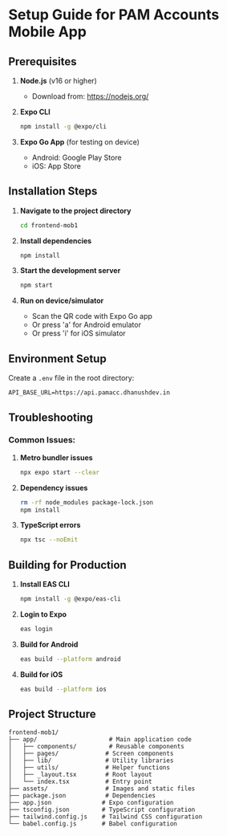 # Setup Guide for PAM Accounts Mobile App

## Prerequisites

1. **Node.js** (v16 or higher)
   - Download from: https://nodejs.org/

2. **Expo CLI**
   ```bash
   npm install -g @expo/cli
   ```

3. **Expo Go App** (for testing on device)
   - Android: Google Play Store
   - iOS: App Store

## Installation Steps

1. **Navigate to the project directory**
   ```bash
   cd frontend-mob1
   ```

2. **Install dependencies**
   ```bash
   npm install
   ```

3. **Start the development server**
   ```bash
   npm start
   ```

4. **Run on device/simulator**
   - Scan the QR code with Expo Go app
   - Or press 'a' for Android emulator
   - Or press 'i' for iOS simulator

## Environment Setup

Create a `.env` file in the root directory:
```
API_BASE_URL=https://api.pamacc.dhanushdev.in
```

## Troubleshooting

### Common Issues:

1. **Metro bundler issues**
   ```bash
   npx expo start --clear
   ```

2. **Dependency issues**
   ```bash
   rm -rf node_modules package-lock.json
   npm install
   ```

3. **TypeScript errors**
   ```bash
   npx tsc --noEmit
   ```

## Building for Production

1. **Install EAS CLI**
   ```bash
   npm install -g @expo/eas-cli
   ```

2. **Login to Expo**
   ```bash
   eas login
   ```

3. **Build for Android**
   ```bash
   eas build --platform android
   ```

4. **Build for iOS**
   ```bash
   eas build --platform ios
   ```

## Project Structure

```
frontend-mob1/
├── app/                    # Main application code
│   ├── components/         # Reusable components
│   ├── pages/             # Screen components
│   ├── lib/               # Utility libraries
│   ├── utils/             # Helper functions
│   ├── _layout.tsx        # Root layout
│   └── index.tsx          # Entry point
├── assets/                # Images and static files
├── package.json           # Dependencies
├── app.json              # Expo configuration
├── tsconfig.json         # TypeScript configuration
├── tailwind.config.js    # Tailwind CSS configuration
└── babel.config.js       # Babel configuration
``` 